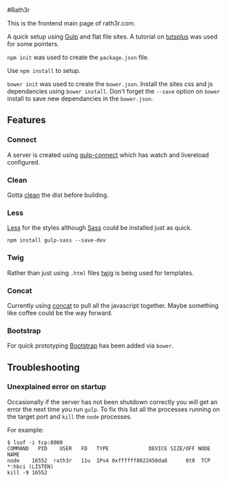 #Rath3r

This is the frontend main page of rath3r.com.

A quick setup using [Gulp][1] and flat file sites. A tutorial on [tutsplus][2] was used for some pointers.

`npm init` was used to create the `package.json` file.

Use `npm install` to setup.

`bower init` was used to create the `bower.json`. Install the sites css and js
dependancies using `bower install`. Don't forget the `--save` option on `bower`
install to save new dependancies in the `bower.json`.

## Features

### Connect

A server is created using [gulp-connect][3] which has watch and livereload
configured.

### Clean

Gotta [clean][8] the dist before building.

### Less

[Less][4] for the styles although [Sass][5] could be installed just as quick.

    npm install gulp-sass --save-dev

### Twig

Rather than just using `.html` files [twig][6] is being used for templates.

### Concat

Currently using [concat][7] to pull all the javascript together. Maybe something
like coffee could be the way forward.

### Bootstrap

For quick prototyping [Bootstrap][9] has been added via `bower`.

## Troubleshooting

### Unexplained error on startup

Occasionally if the server has not been shutdown correctly you will get an error
the next time you run `gulp`. To fix this list all the processes running on the
target port and `kill` the `node` processes.

For example:

    $ lsof -i tcp:8000
    COMMAND   PID    USER   FD   TYPE             DEVICE SIZE/OFF NODE NAME
    node    16552  rath3r   11u  IPv4 0xffffff8022458da8      0t0  TCP *:hbci (LISTEN)
    kill -9 16552

[1]:http://gulpjs.com/
[2]:http://code.tutsplus.com/tutorials/gulp-as-a-development-web-server--cms-20903
[3]:https://www.npmjs.com/package/gulp-connect
[4]:https://www.npmjs.com/package/gulp-less
[5]:https://www.npmjs.com/package/gulp-sass
[6]:https://www.npmjs.com/package/gulp-twig
[7]:https://github.com/contra/gulp-concat
[8]:https://www.npmjs.com/package/gulp-clean
[9]:http://getbootstrap.com/
